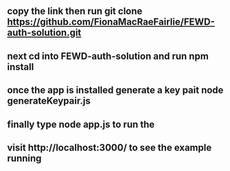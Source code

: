 ##    copy the link then run git clone https://github.com/FionaMacRaeFairlie/FEWD-auth-solution.git
##    next cd into FEWD-auth-solution and run npm install 
##    once the app is installed generate a key pait  node generateKeypair.js
##    finally  type node app.js to run the 
##    visit  http://localhost:3000/  to see the example running
